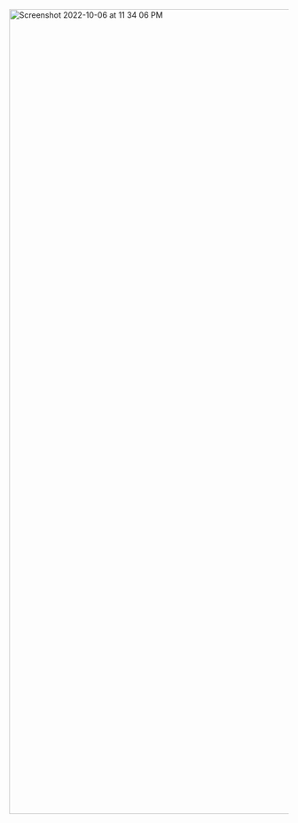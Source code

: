 <img width="1449" alt="Screenshot 2022-10-06 at 11 34 06 PM" src="https://user-images.githubusercontent.com/105078502/194356213-f45c2474-c8ba-4f90-bba6-960283010884.png">
